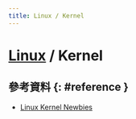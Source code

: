 ```yaml
---
title: Linux / Kernel
---
```

# [Linux](linux.md) / Kernel

## 參考資料 {: #reference }

  - [Linux Kernel Newbies](https://kernelnewbies.org/)

